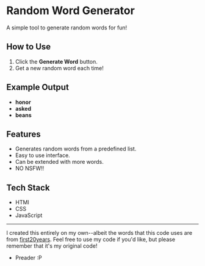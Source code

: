 # Random Word Generator

A simple tool to generate random words for fun!

## How to Use

1. Click the **Generate Word** button.
2. Get a new random word each time!

## Example Output

- **honor**
- **asked**
- **beans**

## Features

- Generates random words from a predefined list.
- Easy to use interface.
- Can be extended with more words.
- NO NSFW!!

## Tech Stack

- HTMl
- CSS
- JavaScript

---

I created this entirely on my own--albeit the words that this code uses are from [first20years](https://github.com/first20hours/google-10000-english). Feel free to use my code if you'd like, but please remember that it's my original code!

 - Preader :P
